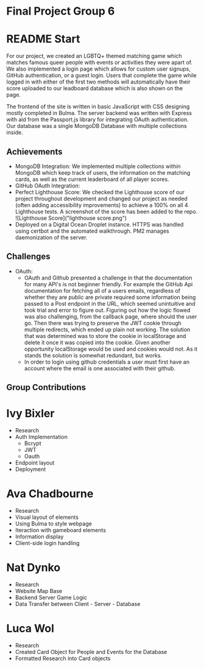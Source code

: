 # Final Project Group 6

# README Start
For our project, we created an LGBTQ+ themed matching game which matches famous queer people with events or activities they were apart of. We also implemented a login page which allows for custom user signups, GitHub authentication, or a guest login. Users that complete the game while logged in with either of the first two methods will automatically have their score uploaded to our leadboard database which is also shown on the page. 

The frontend of the site is written in basic JavaScript with CSS designing mostly completed in Bulma. The server backend was written with Express with aid from the Passport.js library for integrating OAuth authentication. Our database was a single MongoDB Database with multiple collections inside.

## Achievements

- MongoDB Integration: We implemented multiple collections within MongoDB which keep track of users, the information on the matching cards, as well as the current leaderboard of all player scores. 
- GitHub OAuth Integration:
- Perfect Lighthouse Score: We checked the Lighthouse score of our project throughout development and changed our project as needed (often adding accessibility improvements) to achieve a 100% on all 4 Lighthouse tests. A screenshot of the score has been added to the repo.
![Lighthouse Score]("lighthouse score.png")
- Deployed on a Digital Ocean Droplet instance. HTTPS was handled using certbot and the automated walkthrough. PM2 manages daemonization of the server.

## Challenges
- OAuth:
  - OAuth and Github presented a challenge in that the documentation for many API's is not beginner friendly. For example the GitHub Api documentation for fetching all of a users emails, regardless of whether they are public are private required some information being passed to a Post endpoint in the URL, which seemed unintuitive and took trial and error to figure out. Figuring out how the logic flowed was also challenging, from the callback page, where should the user go. Then there was trying to preserve the JWT cookie through multiple redirects, which ended up plain not working. The solution that was determined was to store the cookie in localStorage and delete it once it was copied into the cookie. Given another opportunity localStorage would be used and cookies would not. As it stands the solution is somewhat redundant, but works.
  - In order to login using github credentials a user must first have an account where the email is one associated with their github.

## Group Contributions

# Ivy Bixler
- Research
- Auth Implementation
  - Bcrypt
  - JWT
  - Oauth
- Endpoint layout
- Deployment

# Ava Chadbourne
- Research
- Visual layout of elements
- Using Bulma to style webpage
- Iteraction with gameboard elements
- Information display
- Client-side login handling

# Nat Dynko
- Research
- Website Map Base 
- Backend Server Game Logic
- Data Transfer between Client - Server - Database

# Luca Wol 
- Research
- Created Card Object for People and Events for the Database
- Formatted Research into Card objects
